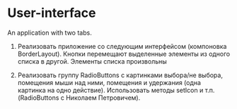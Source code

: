 # User-interface
 An application with two tabs.
 1. Реализовать приложение со следующим интерфейсом (компоновка BorderLayout). Кнопки перемещают выделенные элементы из одного списка в другой. Элементы списка произвольны

 2. Реализовать группу RadioButtons с картинками выбора/не выбора, помещения мыши над ними, помещения и удержания (одна картинка на одно действие).  Использовать методы setIcon и т.п. (RadioButtons с Николаем Петровичем).
